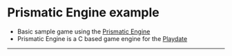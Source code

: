 # Prismatic Engine example

- Basic sample game using the [Prismatic Engine](https://github.com/krayon/playdate.prismatic-engine)
- Prismatic Engine is a C based game engine for the [Playdate](https://play.date)

----
[//]: # ( vim: set ts=4 sw=4 et cindent tw=80 ai si syn=markdown ft=markdown: )
